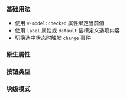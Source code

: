 <!-- 多选框/单选框 -->

### 基础用法

- 使用 `v-model:checked` 属性绑定当前值
- 使用 `label` 属性或 `default` 插槽定义选项内容
- 切换选中状态时触发 `change` 事件

<preview path="@docs/component/checkbox/demos/option.vue"></preview>

### 原生属性

<!--@include: @/component/@parts/api-native.md-->

<preview path="@docs/component/checkbox/demos/option-native.vue"></preview>

### 按钮类型

<preview path="@docs/component/checkbox/demos/option-type.vue"></preview>

### 块级模式

<preview path="@docs/component/checkbox/demos/option-display.vue"></preview>
